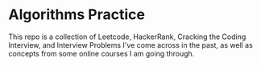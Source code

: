 # Algorithms Practice

This repo is a collection of Leetcode, HackerRank, Cracking the Coding Interview, and Interview Problems I've come across in the past, as well as concepts from some online courses I am going through.